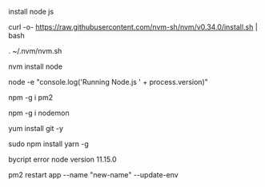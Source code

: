 
install node js

curl -o- https://raw.githubusercontent.com/nvm-sh/nvm/v0.34.0/install.sh | bash

. ~/.nvm/nvm.sh

nvm install node

node -e "console.log('Running Node.js ' + process.version)"

npm -g  i pm2

npm -g i nodemon

yum install git -y

sudo npm install yarn -g

bycript error node version 11.15.0

pm2 restart app --name "new-name" --update-env
